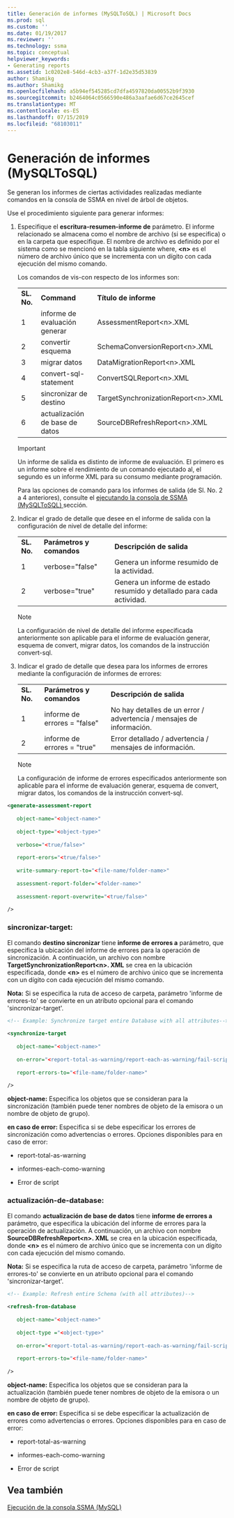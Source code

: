 ```yaml
---
title: Generación de informes (MySQLToSQL) | Microsoft Docs
ms.prod: sql
ms.custom: ''
ms.date: 01/19/2017
ms.reviewer: ''
ms.technology: ssma
ms.topic: conceptual
helpviewer_keywords:
- Generating reports
ms.assetid: 1c0202e8-546d-4cb3-a37f-1d2e35d53839
author: Shamikg
ms.author: Shamikg
ms.openlocfilehash: a5b94ef545285cd7dfa4597820da00552b9f3930
ms.sourcegitcommit: b2464064c0566590e486a3aafae6d67ce2645cef
ms.translationtype: MT
ms.contentlocale: es-ES
ms.lasthandoff: 07/15/2019
ms.locfileid: "68103011"
---
```

# <a name="generating-reports-mysqltosql"></a>Generación de informes (MySQLToSQL)
Se generan los informes de ciertas actividades realizadas mediante comandos en la consola de SSMA en nivel de árbol de objetos.  
  
Use el procedimiento siguiente para generar informes:  
  
1.  Especifique el **escritura-resumen-informe de** parámetro. El informe relacionado se almacena como el nombre de archivo (si se especifica) o en la carpeta que especifique. El nombre de archivo es definido por el sistema como se mencionó en la tabla siguiente where, **&lt;n&gt;** es el número de archivo único que se incrementa con un dígito con cada ejecución del mismo comando.  
  
    Los comandos de vis-con respecto de los informes son:  
  
    ||||  
    |-|-|-|  
    |**SL. No.**|**Command**|**Título de informe**|  
    |1|informe de evaluación generar|AssessmentReport&lt;n&gt;.XML|  
    |2|convertir esquema|SchemaConversionReport&lt;n&gt;.XML|  
    |3|migrar datos|DataMigrationReport&lt;n&gt;.XML|  
    |4|convert-sql-statement|ConvertSQLReport&lt;n&gt;.XML|  
    |5|sincronizar de destino|TargetSynchronizationReport&lt;n&gt;.XML|  
    |6|actualización de base de datos|SourceDBRefreshReport&lt;n&gt;.XML|  
  
    > [!IMPORTANT]  
    > Un informe de salida es distinto de informe de evaluación. El primero es un informe sobre el rendimiento de un comando ejecutado al, el segundo es un informe XML para su consumo mediante programación.  
  
    Para las opciones de comando para los informes de salida (de Sl. No. 2 a 4 anteriores), consulte el [ejecutando la consola de SSMA &#40;MySQLToSQL&#41; ](../../ssma/mysql/executing-the-ssma-console-mysqltosql.md) sección.  
  
2.  Indicar el grado de detalle que desee en el informe de salida con la configuración de nivel de detalle del informe:  
  
    ||||  
    |-|-|-|  
    |**SL. No.**|**Parámetros y comandos**|**Descripción de salida**|  
    |1|verbose="false"|Genera un informe resumido de la actividad.|  
    |2|verbose="true"|Genera un informe de estado resumido y detallado para cada actividad.|  
  
    > [!NOTE]  
    > La configuración de nivel de detalle del informe especificada anteriormente son aplicable para el informe de evaluación generar, esquema de convert, migrar datos, los comandos de la instrucción convert-sql.  
  
3.  Indicar el grado de detalle que desea para los informes de errores mediante la configuración de informes de errores:  
  
    ||||  
    |-|-|-|  
    |**SL. No.**|**Parámetros y comandos**|**Descripción de salida**|  
    |1|informe de errores = "false"|No hay detalles de un error / advertencia / mensajes de información.|  
    |2|informe de errores = "true"|Error detallado / advertencia / mensajes de información.|  
  
    > [!NOTE]  
    > La configuración de informe de errores especificados anteriormente son aplicable para el informe de evaluación generar, esquema de convert, migrar datos, los comandos de la instrucción convert-sql.  
  
```xml  
<generate-assessment-report  
  
   object-name="<object-name>"  
  
   object-type="<object-type>"  
  
   verbose="<true/false>"  
  
   report-erors="<true/false>"  
  
   write-summary-report-to="<file-name/folder-name>"  
  
   assessment-report-folder="<folder-name>"  
  
   assessment-report-overwrite="<true/false>"  
  
/>  
```  
  
### <a name="synchronize-target"></a>sincronizar-target:  
El comando **destino sincronizar** tiene **informe de errores a** parámetro, que especifica la ubicación del informe de errores para la operación de sincronización. A continuación, un archivo con nombre **TargetSynchronizationReport&lt;n&gt;. XML** se crea en la ubicación especificada, donde **&lt;n&gt;** es el número de archivo único que se incrementa con un dígito con cada ejecución del mismo comando.  
  
**Nota:** Si se especifica la ruta de acceso de carpeta, parámetro 'informe de errores-to' se convierte en un atributo opcional para el comando 'sincronizar-target'.  
  
```xml  
<!-- Example: Synchronize target entire Database with all attributes-->  
  
<synchronize-target  
  
   object-name="<object-name>"  
  
   on-error="<report-total-as-warning/report-each-as-warning/fail-script>"  
  
   report-errors-to="<file-name/folder-name>"  
  
/>  
```  
**object-name:** Especifica los objetos que se consideran para la sincronización (también puede tener nombres de objeto de la emisora o un nombre de objeto de grupo).  
  
**en caso de error:** Especifica si se debe especificar los errores de sincronización como advertencias o errores. Opciones disponibles para en caso de error:  
  
-   report-total-as-warning  
  
-   informes-each-como-warning  
  
-   Error de script  
  
### <a name="refresh-from-database"></a>actualización-de-database:  
El comando **actualización de base de datos** tiene **informe de errores a** parámetro, que especifica la ubicación del informe de errores para la operación de actualización. A continuación, un archivo con nombre **SourceDBRefreshReport&lt;n&gt;. XML** se crea en la ubicación especificada, donde **&lt;n&gt;** es el número de archivo único que se incrementa con un dígito con cada ejecución del mismo comando.  
  
**Nota:** Si se especifica la ruta de acceso de carpeta, parámetro 'informe de errores-to' se convierte en un atributo opcional para el comando 'sincronizar-target'.  
  
```xml  
<!-- Example: Refresh entire Schema (with all attributes)-->  
  
<refresh-from-database  
  
   object-name="<object-name>"  
  
   object-type ="<object-type>"  
  
   on-error="<report-total-as-warning/report-each-as-warning/fail-script>"  
  
   report-errors-to="<file-name/folder-name>"  
  
/>  
```  
**object-name:** Especifica los objetos que se consideran para la actualización (también puede tener nombres de objeto de la emisora o un nombre de objeto de grupo).  
  
**en caso de error:** Especifica si se debe especificar la actualización de errores como advertencias o errores. Opciones disponibles para en caso de error:  
  
-   report-total-as-warning  
  
-   informes-each-como-warning  
  
-   Error de script  
  
## <a name="see-also"></a>Vea también  
[Ejecución de la consola SSMA (MySQL)](https://msdn.microsoft.com/e3e9f7e4-0619-4861-a202-3d5d39953b26)  
  
